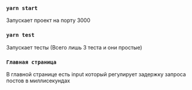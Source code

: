 ### `yarn start`

Запускает проект на порту 3000

### `yarn test`

Запускает тесты (Всего лишь 3 теста и они простые)

### `Главная страница`

В главной странице есть input который регулирует задержку запроса постов в миллисекундах
